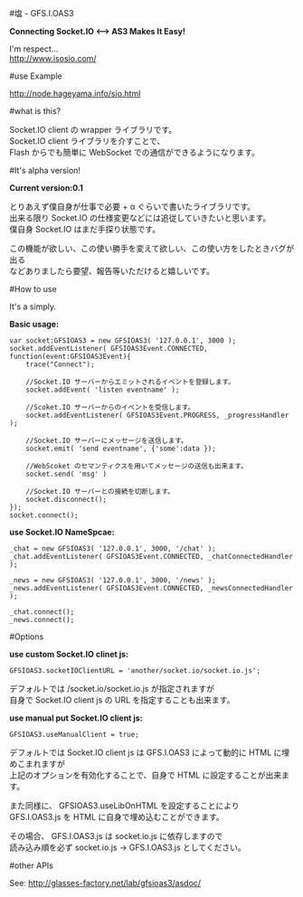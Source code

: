 #塩 - GFS.I.OAS3

**Connecting Socket.IO <--> AS3 Makes It Easy!**  

I'm respect...  
<http://www.isosio.com/>

#use Example

<http://node.hageyama.info/sio.html>

#what is this?
  
Socket.IO client の wrapper ライブラリです。  
Socket.IO client ライブラリを介すことで、  
Flash からでも簡単に WebSocket での通信ができるようになります。

#It's alpha version!

**Current version:0.1**  

とりあえず僕自身が仕事で必要 + α ぐらいで書いたライブラリです。  
出来る限り Socket.IO の仕様変更などには追従していきたいと思います。  
僕自身 Socket.IO はまだ手探り状態です。
  
この機能が欲しい、この使い勝手を変えて欲しい、この使い方をしたときバグが出る  
などありましたら要望、報告等いただけると嬉しいです。

#How to use

It's a simply.  

**Basic usage:**  

```as3
var socket:GFSIOAS3 = new GFSIOAS3( '127.0.0.1', 3000 );
socket.addEventListener( GFSIOAS3Event.CONNECTED, function(event:GFSIOAS3Event){
	trace("Connect");
	
	//Socket.IO サーバーからエミットされるイベントを登録します。
	socket.addEvent( 'listen eventname' );
	
	//Scoket.IO サーバーからのイベントを受信します。
	socket.addEventListener( GFSIOAS3Event.PROGRESS, _progressHandler );
	
	//Socket.IO サーバーにメッセージを送信します。
	socket.emit( 'send eventname', {'some':data });
	
	//WebScoket のセマンティクスを用いてメッセージの送信も出来ます。
	socket.send( 'msg' )
	
	//Socket.IO サーバーとの接続を切断します。
	socket.disconnect();
});
socket.connect();
```
  
**use Socket.IO NameSpcae:**  

```as3
_chat = new GFSIOAS3( '127.0.0.1', 3000, '/chat' );
_chat.addEventListener( GFSIOAS3Event.CONNECTED, _chatConnectedHandler );
			
_news = new GFSIOAS3( '127.0.0.1', 3000, '/news' );
_news.addEventListener( GFSIOAS3Event.CONNECTED, _newsConnectedHandler );			

_chat.connect();
_news.connect();
```

#Options

**use custom Socket.IO clinet js:**  

```as3
GFSIOAS3.socketIOClientURL = 'another/socket.io/socket.io.js';
```

デフォルトでは /socket.io/socket.io.js が指定されますが  
自身で Socket.IO client js の URL を指定することも出来ます。
  
  
**use manual put Socket.IO client js:**  

```as3
GFSIOAS3.useManualClient = true;
```

デフォルトでは Socket.IO client js は GFS.I.OAS3 によって動的に HTML に埋めこまれますが  
上記のオプションを有効化することで、自身で HTML に設定することが出来ます。  
  
また同様に、 GFSIOAS3.useLibOnHTML を設定することにより  
GFS.I.OAS3.js を HTML に自身で埋め込むことができます。  

その場合、 GFS.I.OAS3.js は socket.io.js に依存しますので  
読み込み順を必ず socket.io.js → GFS.I.OAS3.js としてください。


#other APIs

See: <http://glasses-factory.net/lab/gfsioas3/asdoc/>
